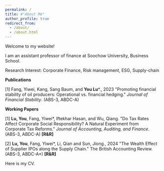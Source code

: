 ```yaml
---
permalink: /
title: #"About Me"
author_profile: true
redirect_from: 
  - /about/
  - /about.html
---
```


Welcome to my website!

I am an assistant professor of finance at Soochow University, Business School.

Research Interest: Corporate Finance, Risk management, ESG, Supply-chain

**Publications**

[1] Fang, Yiwei, Kang, Sang Baum, and **You Lu***., 2023 "Promoting financial stability of oil producers: Operational vs. financial hedging." _Journal of Financial Stability_. (ABS-3, ABDC-A)

**Working Papers**

[1] **Lu, You**, Fang, Yiwei*, Iftekhar Hasan, and Wu, Qiang. "Do Tax Rates Affect Corporate Social Responsibility? A Natural Experiment from Corporate Tax Reforms." _Journal of Accounting, Auditing, and Finance_. (ABS-3, ABDC-A) **[R&R]**

[2] **Lu, You**, Fang, Yiwei*, Li, Qian and Sun, Jiong., 2024 "The Wealth Effect of Supplier IPOs along the Supply Chain." The British Accounting Review. (ABS-3, ABDC-A*) **[R&R]**

Here is my CV.


